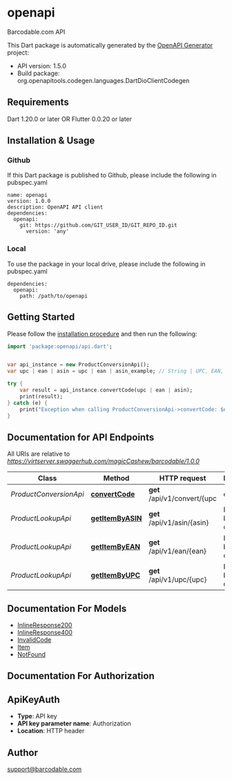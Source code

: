 # openapi
Barcodable.com API

This Dart package is automatically generated by the [OpenAPI Generator](https://openapi-generator.tech) project:

- API version: 1.5.0
- Build package: org.openapitools.codegen.languages.DartDioClientCodegen

## Requirements

Dart 1.20.0 or later OR Flutter 0.0.20 or later

## Installation & Usage

### Github
If this Dart package is published to Github, please include the following in pubspec.yaml
```
name: openapi
version: 1.0.0
description: OpenAPI API client
dependencies:
  openapi:
    git: https://github.com/GIT_USER_ID/GIT_REPO_ID.git
      version: 'any'
```

### Local
To use the package in your local drive, please include the following in pubspec.yaml
```
dependencies:
  openapi:
    path: /path/to/openapi
```

## Getting Started

Please follow the [installation procedure](#installation--usage) and then run the following:

```dart
import 'package:openapi/api.dart';


var api_instance = new ProductConversionApi();
var upc | ean | asin = upc | ean | asin_example; // String | UPC, EAN, or ASIN

try {
    var result = api_instance.convertCode(upc | ean | asin);
    print(result);
} catch (e) {
    print("Exception when calling ProductConversionApi->convertCode: $e\n");
}

```

## Documentation for API Endpoints

All URIs are relative to *https://virtserver.swaggerhub.com/magicCashew/barcodable/1.0.0*

Class | Method | HTTP request | Description
------------ | ------------- | ------------- | -------------
*ProductConversionApi* | [**convertCode**](doc//ProductConversionApi.md#convertcode) | **get** /api/v1/convert/{upc | ean | asin} | Convert between UPC, EAN, and ASIN product codes.
*ProductLookupApi* | [**getItemByASIN**](doc//ProductLookupApi.md#getitembyasin) | **get** /api/v1/asin/{asin} | Find item by asin code
*ProductLookupApi* | [**getItemByEAN**](doc//ProductLookupApi.md#getitembyean) | **get** /api/v1/ean/{ean} | Find item by UPC code
*ProductLookupApi* | [**getItemByUPC**](doc//ProductLookupApi.md#getitembyupc) | **get** /api/v1/upc/{upc} | Find item by UPC code


## Documentation For Models

 - [InlineResponse200](doc//InlineResponse200.md)
 - [InlineResponse400](doc//InlineResponse400.md)
 - [InvalidCode](doc//InvalidCode.md)
 - [Item](doc//Item.md)
 - [NotFound](doc//NotFound.md)


## Documentation For Authorization


## ApiKeyAuth

- **Type**: API key
- **API key parameter name**: Authorization
- **Location**: HTTP header


## Author

support@barcodable.com


